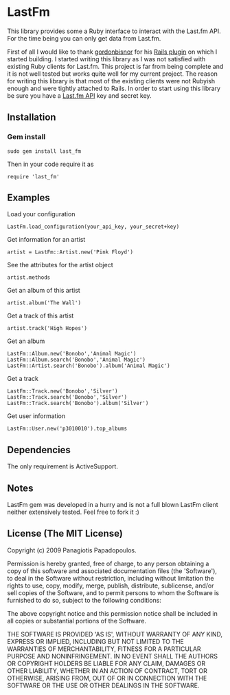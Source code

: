 # LastFm

This library provides some a Ruby interface to interact with the  Last.fm API. For the time being you can only get data from Last.fm. 

First of all I would like to thank [gordonbisnor][gordon] for his [Rails plugin][plugin] on which I started building. I started writing this library as I was not satisfied with existing Ruby clients for Last.fm. This project is far from being complete and it is not well tested but works quite well for my current project. The reason for writing this library is that most of the existing clients were not Rubyish enough and were tightly attached to Rails. In order to start using this library be sure you have a [Last.fm API][api] key and secret key.


## Installation

### Gem install

    sudo gem install last_fm

Then in your code require it as 

    require 'last_fm'


## Examples

Load your configuration

    LastFm.load_configuration(your_api_key, your_secret+key)

Get information for an artist

    artist = LastFm::Artist.new('Pink Floyd')

See the attributes for the artist object

    artist.methods

Get an album of this artist

    artist.album('The Wall')

Get a track of this artist

    artist.track('High Hopes')

Get an album

    LastFm::Album.new('Bonobo','Animal Magic')
    LastFm::Album.search('Bonobo','Animal Magic')
    LastFm::Artist.search('Bonobo').album('Animal Magic')

Get a track

    LastFm::Track.new('Bonobo','Silver')
    LastFm::Track.search('Bonobo','Silver')
    LastFm::Track.search('Bonobo').album('Silver')

Get user information

    LastFm::User.new('p3010010').top_albums


## Dependencies

The only requirement is ActiveSupport.


## Notes

LastFm gem was developed in a hurry and is not a full blown LastFm client neither extensively tested. Feel free to fork it :)


## License (The MIT License)

Copyright (c) 2009 Panagiotis Papadopoulos.

Permission is hereby granted, free of charge, to any person obtaining a copy of this software and associated documentation files (the 'Software'), to deal in the Software without restriction, including without limitation the rights to use, copy, modify, merge, publish, distribute, sublicense, and/or sell copies of the Software, and to permit persons to whom the Software is furnished to do so, subject to the following conditions:

The above copyright notice and this permission notice shall be included in all copies or substantial portions of the Software.

THE SOFTWARE IS PROVIDED 'AS IS', WITHOUT WARRANTY OF ANY KIND, EXPRESS OR IMPLIED, INCLUDING BUT NOT LIMITED TO THE WARRANTIES OF MERCHANTABILITY, FITNESS FOR A PARTICULAR PURPOSE AND NONINFRINGEMENT. IN NO EVENT SHALL THE AUTHORS OR COPYRIGHT HOLDERS BE LIABLE FOR ANY CLAIM, DAMAGES OR OTHER LIABILITY, WHETHER IN AN ACTION OF CONTRACT, TORT OR OTHERWISE, ARISING FROM, OUT OF OR IN CONNECTION WITH THE SOFTWARE OR THE USE OR OTHER DEALINGS IN THE SOFTWARE.





[gordon]: http://github.com/gordonbisnor/
[plugin]: http://github.com/gordonbisnor/lastfm
[api]: http://www.last.fm/api

